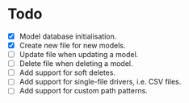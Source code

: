 # Todo

* [x] Model database initialisation.
* [x] Create new file for new models.
* [ ] Update file when updating a model.
* [ ] Delete file when deleting a model.
* [ ] Add support for soft deletes.  
* [ ] Add support for single-file drivers, i.e. CSV files.
* [ ] Add support for custom path patterns.
